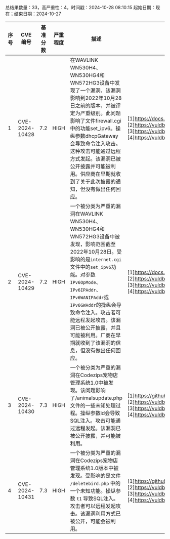 总结果数量：33，高严重性：4，时间戳：2024-10-28 08:10:15
起始日期：现在；结束日期：2024-10-27

| 序号 | CVE 编号 | 基准分数 | 严重程度 | 描述 | 参考文献 |
|-----|--------|------------|----------|-------------|------------|
| 1 | CVE-2024-10428 | 7.2  | HIGH | 在WAVLINK WN530H4、WN530HG4和WN572HG3设备中发现了一个漏洞，该漏洞影响到2022年10月28日之前的版本，并被评定为严重级别。此问题影响了文件firewall.cgi中的功能set_ipv6。操纵参数dhcpGateway会导致命令注入攻击。这种攻击可能通过远程方式发起。该漏洞已被公开披露并可能被利用。供应商在早期就收到了关于此次披露的通知，但没有做出任何回应。 | [1]https://docs.google.com/document/d/11NGSJBOZzbgm_qanDno6SyucWyso7Em6/<br>[2]https://vuldb.com/?ctiid.281969<br>[3]https://vuldb.com/?id.281969<br>[4]https://vuldb.com/?submit.427272 |
| 2 | CVE-2024-10429 | 7.2  | HIGH | 一个被分类为严重的漏洞在WAVLINK WN530H4、WN530HG4和WN572HG3设备中被发现，影响范围截至2022年10月28日。受影响的是`internet.cgi`文件中的`set_ipv6`功能。对参数`IPv6OpMode`、`IPv6IPAddr`、`IPv6WANIPAddr`或`IPv6GWAddr`的操纵会导致命令注入。攻击者可能远程发起攻击。该漏洞已被公开披露，并且可能被利用。厂商在早期就收到了该漏洞的信息，但没有做出任何回应。 | [1]https://docs.google.com/document/d/1ktuys5jr7MKwz503QBbEfxZ5mZbXlbvl/<br>[2]https://vuldb.com/?ctiid.281970<br>[3]https://vuldb.com/?id.281970<br>[4]https://vuldb.com/?submit.427274 |
| 3 | CVE-2024-10430 | 7.3  | HIGH | 一个被分类为严重的漏洞在Codezips宠物店管理系统1.0中被发现。该问题影响了/animalsupdate.php文件的一些未知处理过程。操纵参数id会导致SQL注入。攻击可能通过远程发起。该漏洞已被公开披露，并可能被利用。 | [1]https://github.com/ppp-src/CVE/issues/23<br>[2]https://vuldb.com/?ctiid.281981<br>[3]https://vuldb.com/?id.281981<br>[4]https://vuldb.com/?submit.432149 |
| 4 | CVE-2024-10431 | 7.3  | HIGH | 一个被分类为严重的漏洞在Codezips宠物店管理系统1.0版本中被发现。受影响的是文件 `/deletebird.php` 中的一个未知功能。操纵参数 `t1` 导致SQL注入。攻击者可以远程发起攻击。该漏洞利用方式已被公开，可能会被利用。 | [1]https://github.com/ppp-src/CVE/issues/24<br>[2]https://vuldb.com/?ctiid.281982<br>[3]https://vuldb.com/?id.281982<br>[4]https://vuldb.com/?submit.432150 |